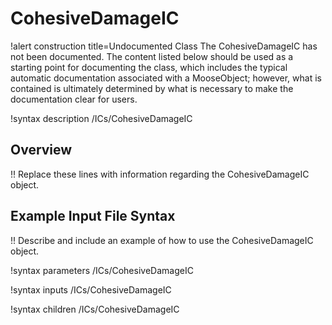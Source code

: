 # CohesiveDamageIC

!alert construction title=Undocumented Class
The CohesiveDamageIC has not been documented. The content listed below should be used as a starting point for
documenting the class, which includes the typical automatic documentation associated with a
MooseObject; however, what is contained is ultimately determined by what is necessary to make the
documentation clear for users.

!syntax description /ICs/CohesiveDamageIC

## Overview

!! Replace these lines with information regarding the CohesiveDamageIC object.

## Example Input File Syntax

!! Describe and include an example of how to use the CohesiveDamageIC object.

!syntax parameters /ICs/CohesiveDamageIC

!syntax inputs /ICs/CohesiveDamageIC

!syntax children /ICs/CohesiveDamageIC
